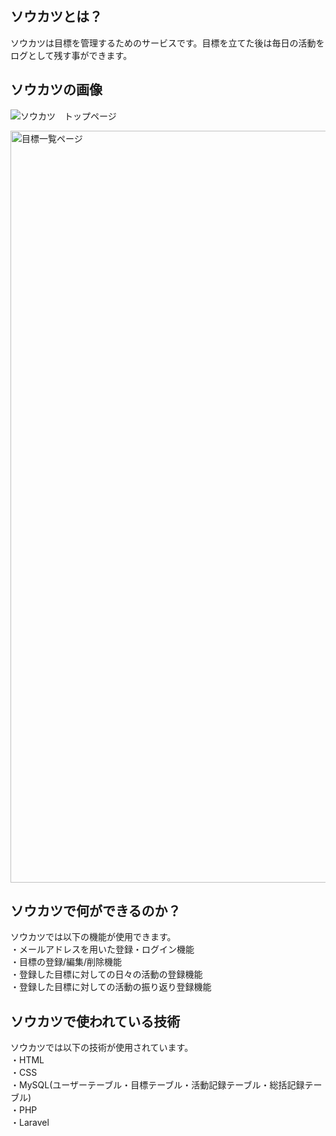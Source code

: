 ## ソウカツとは？

ソウカツは目標を管理するためのサービスです。目標を立てた後は毎日の活動をログとして残す事ができます。

## ソウカツの画像
![ソウカツ　トップページ](https://user-images.githubusercontent.com/57784760/72316474-9a22da80-36d9-11ea-8d85-7fa887d6210a.jpg)

<img width="1203" alt="目標一覧ページ" src="https://user-images.githubusercontent.com/57784760/72316482-a444d900-36d9-11ea-9bc3-d0c0a3879f14.png">

## ソウカツで何ができるのか？

ソウカツでは以下の機能が使用できます。<br>
・メールアドレスを用いた登録・ログイン機能<br>
・目標の登録/編集/削除機能<br>
・登録した目標に対しての日々の活動の登録機能<br>
・登録した目標に対しての活動の振り返り登録機能<br>

## ソウカツで使われている技術

ソウカツでは以下の技術が使用されています。<br>
・HTML<br>
・CSS<br>
・MySQL(ユーザーテーブル・目標テーブル・活動記録テーブル・総括記録テーブル)<br>
・PHP<br>
・Laravel<br>
